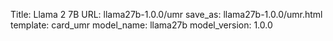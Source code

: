 Title: Llama 2 7B
URL: llama27b-1.0.0/umr
save_as: llama27b-1.0.0/umr.html
template: card_umr
model_name: llama27b
model_version: 1.0.0

